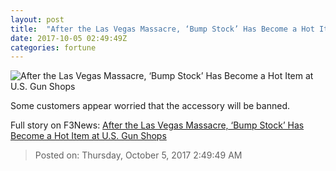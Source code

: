 ```yaml
---
layout: post
title:  "After the Las Vegas Massacre, ‘Bump Stock’ Has Become a Hot Item at U.S. Gun Shops"
date: 2017-10-05 02:49:49Z
categories: fortune
---
```


![After the Las Vegas Massacre, ‘Bump Stock’ Has Become a Hot Item at U.S. Gun Shops](https://fortunedotcom.files.wordpress.com/2017/10/gettyimages-857523984.jpg)

Some customers appear worried that the accessory will be banned.


Full story on F3News: [After the Las Vegas Massacre, ‘Bump Stock’ Has Become a Hot Item at U.S. Gun Shops](http://www.f3nws.com/n/Nv3gpF)

> Posted on: Thursday, October 5, 2017 2:49:49 AM
